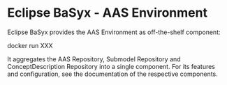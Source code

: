 # Eclipse BaSyx - AAS Environment
Eclipse BaSyx provides the AAS Environment as off-the-shelf component:

docker run XXX

It aggregates the AAS Repository, Submodel Repository and ConceptDescription Repository into a single component. For its features and configuration, see the documentation of the respective components.
